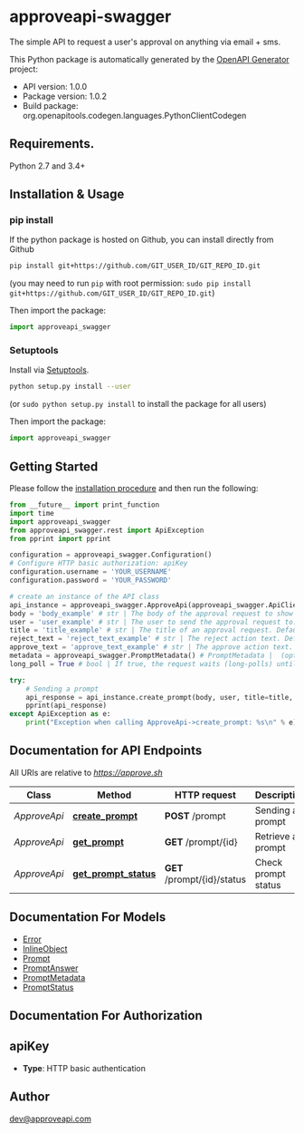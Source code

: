 # approveapi-swagger
The simple API to request a user's approval on anything via email + sms.

This Python package is automatically generated by the [OpenAPI Generator](https://openapi-generator.tech) project:

- API version: 1.0.0
- Package version: 1.0.2
- Build package: org.openapitools.codegen.languages.PythonClientCodegen

## Requirements.

Python 2.7 and 3.4+

## Installation & Usage
### pip install

If the python package is hosted on Github, you can install directly from Github

```sh
pip install git+https://github.com/GIT_USER_ID/GIT_REPO_ID.git
```
(you may need to run `pip` with root permission: `sudo pip install git+https://github.com/GIT_USER_ID/GIT_REPO_ID.git`)

Then import the package:
```python
import approveapi_swagger 
```

### Setuptools

Install via [Setuptools](http://pypi.python.org/pypi/setuptools).

```sh
python setup.py install --user
```
(or `sudo python setup.py install` to install the package for all users)

Then import the package:
```python
import approveapi_swagger
```

## Getting Started

Please follow the [installation procedure](#installation--usage) and then run the following:

```python
from __future__ import print_function
import time
import approveapi_swagger
from approveapi_swagger.rest import ApiException
from pprint import pprint

configuration = approveapi_swagger.Configuration()
# Configure HTTP basic authorization: apiKey
configuration.username = 'YOUR_USERNAME'
configuration.password = 'YOUR_PASSWORD'

# create an instance of the API class
api_instance = approveapi_swagger.ApproveApi(approveapi_swagger.ApiClient(configuration))
body = 'body_example' # str | The body of the approval request to show the user.
user = 'user_example' # str | The user to send the approval request to. Can be either an email address or a phone number.
title = 'title_example' # str | The title of an approval request. Defaults to an empty string. (optional)
reject_text = 'reject_text_example' # str | The reject action text. Defaults to 'Reject'. (optional)
approve_text = 'approve_text_example' # str | The approve action text. Defaults to 'Approve'. (optional)
metadata = approveapi_swagger.PromptMetadata() # PromptMetadata |  (optional)
long_poll = True # bool | If true, the request waits (long-polls) until the user responds to the prompt or more than 10 minutes pass. Defaults to false. (optional)

try:
    # Sending a prompt
    api_response = api_instance.create_prompt(body, user, title=title, reject_text=reject_text, approve_text=approve_text, metadata=metadata, long_poll=long_poll)
    pprint(api_response)
except ApiException as e:
    print("Exception when calling ApproveApi->create_prompt: %s\n" % e)

```

## Documentation for API Endpoints

All URIs are relative to *https://approve.sh*

Class | Method | HTTP request | Description
------------ | ------------- | ------------- | -------------
*ApproveApi* | [**create_prompt**](docs/ApproveApi.md#create_prompt) | **POST** /prompt | Sending a prompt
*ApproveApi* | [**get_prompt**](docs/ApproveApi.md#get_prompt) | **GET** /prompt/{id} | Retrieve a prompt
*ApproveApi* | [**get_prompt_status**](docs/ApproveApi.md#get_prompt_status) | **GET** /prompt/{id}/status | Check prompt status


## Documentation For Models

 - [Error](docs/Error.md)
 - [InlineObject](docs/InlineObject.md)
 - [Prompt](docs/Prompt.md)
 - [PromptAnswer](docs/PromptAnswer.md)
 - [PromptMetadata](docs/PromptMetadata.md)
 - [PromptStatus](docs/PromptStatus.md)


## Documentation For Authorization


## apiKey

- **Type**: HTTP basic authentication


## Author

dev@approveapi.com


